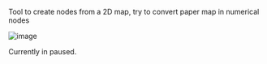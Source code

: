 Tool to create  nodes from a 2D map, try to convert paper map in numerical nodes 

![image](https://github.com/user-attachments/assets/20fdb441-612f-459d-851c-79462858ecb3)

Currently in paused.
